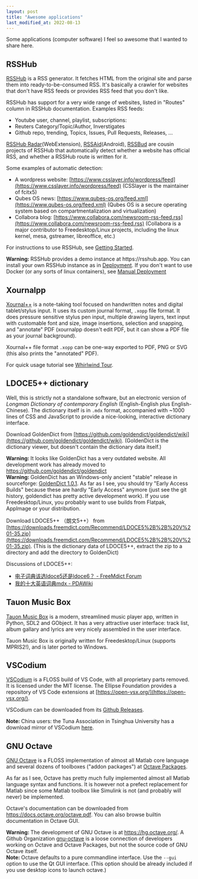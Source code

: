 ```yaml
---
layout: post
title: "Awesome applications"
last_modified_at: 2022-08-13
---
```

Some applications (computer software) I feel so awesome that I wanted to share here.

## RSSHub
[RSSHub](https://docs.rsshub.app/en/) is a RSS generator. It fetches HTML from the original site and parse them into ready-to-be-consumed RSS. It's basically a crawler for websites that don't have RSS feeds or provides RSS feed that you don't like.

RSSHub has support for a very wide range of websites, listed in "Routes" column in RSSHub documentation. Examples RSS feeds:
* Youtube user, channel, playlist, subscriptions: 
* Reuters Category/Topic/Author, Inverstigates
* Github repo, trending, Topics, Issues, Pull Requests, Releases, …

[RSSHub Radar](https://github.com/DIYgod/RSSHub-Radar)(WebExtension), [RSSAid](https://github.com/LeetaoGoooo/RSSAid)(Android), [RSSBud](iOS) are cousin projects of RSSHub that automatically detect whether a website has official RSS, and whether a RSSHub route is written for it.

Some examples of automatic detection:
* A wordpress website: [https://www.csslayer.info/wordpress/feed](https://www.csslayer.info/wordpress/feed) (CSSlayer is the maintainer of fcitx5)
* Qubes OS news: [https://www.qubes-os.org/feed.xml](https://www.qubes-os.org/feed.xml) (Qubes OS is a secure operating system based on compartmentalization and virtualization)
* Collabora blog: [https://www.collabora.com/newsroom-rss-feed.rss](https://www.collabora.com/newsroom-rss-feed.rss) (Collabora is a major contributor to Freedesktop/Linux projects, including the linux kernel, mesa, gstreamer, libreoffice, etc.)

For instructions to use RSSHub, see [Getting Started](https://docs.rsshub.app/en/usage.html#generate-a-rss-feed).
<div class="note warning"><b>Warning: </b>
RSSHub provides a demo instance at https://rsshub.app. You can install your own RSSHub instance as in <a href="https://docs.rsshub.app/en/install/">Deployment</a>. If you don't want to use Docker (or any sorts of linux containers), see <a href="https://docs.rsshub.app/en/install/#manual-deployment">Manual Deployment</a>
</div>

## Xournalpp
[Xournal++](https://xournalpp.github.io) is a note-taking tool focused on handwritten notes and digital tablet/stylus input. It uses its custom journal format, `.xopp` file format. It does pressure sensitive stylus pen input, multiple drawing layers, text input with customable font and size, image insertions, selection and snapping, and "annotate" PDF (xournalpp doesn't edit PDF, but it can show a PDF file as your journal background).

Xournal++ file format `.xopp` can be one-way exported to PDF, PNG or SVG (this also prints the "annotated" PDF).

For quick usage tutorial see [Whirlwind Tour](https://xournalpp.github.io/guide/whirlwind-tour/).

## LDOCE5++ dictionary
Well, this is strictly not a standalone software, but an electronic version of *Longman Dictionary of contemporary English* (English-English plus English-Chinese). The dictionary itself is in `.mdx` format, accompanied with ~1000 lines of CSS and JavaScript to provide a nice-looking, interactive dictionary interface.

Download GoldenDict from [https://github.com/goldendict/goldendict/wiki](https://github.com/goldendict/goldendict/wiki). (GoldenDict is the dictionary viewer, but doesn't contain the dictionary data itself.)

<div class="note warning"><b>Warning: </b>
It looks like GoldenDict has a very outdated website. All development work has already moved to <a href="https://github.com/goldendict/goldendict">https://github.com/goldendict/goldendict</a>
</div>
<div class="note warning"><b>Warning: </b>
GoldenDict has an Windows-only ancient "stable" release in sourceforge: <a href="https://sourceforge.net/projects/goldendict/files/goldendict/1.0/">GoldenDict 1.0.1</a>. As far as I see, you should try "Early Access Builds" because these are hardly "Early Access" anymore (just see the git history, goldendict has pretty active development work). If you use Freedesktop/Linux, you probably want to use builds from Flatpak, AppImage or your distribution.
</div>

Download LDOCE5++ （朗文5++） from [https://downloads.freemdict.com/Recommend/LDOCE5%2B%2B%20V%201-35.zip](https://downloads.freemdict.com/Recommend/LDOCE5%2B%2B%20V%201-35.zip). (This is the dictionary data of LDOCE5++, extract the zip to a directory and add the directory to GoldenDict)

Discussions of LDOCE5++: 
* [电子词典该选ldoce5还是ldoce6？ - FreeMdict Forum](https://forum.freemdict.com/t/topic/14193)
* [我的十大英语词典mdx - PDAWiki](https://www.pdawiki.com/forum/thread-34865-1-1.html)

## Tauon Music Box
[Tauon Music Box](https://tauonmusicbox.rocks/) is a modern, streamlined music player app, written in Python, SDL2 and GObject. It has a very attractive user interface: track list, album gallary and lyrics are very nicely assembled in the user interface.

Tauon Music Box is originally written for Freedesktop/Linux (supports MPRIS2!), and is later ported to Windows.

## VSCodium
[VSCodium](https://vscodium.com/) is a FLOSS build of VS Code, with all proprietary parts removed. It is licensed under the MIT license. The Ellipse Foundation provides a repository of VS Code extensions at [https://open-vsx.org/](https://open-vsx.org/).

VSCodium can be downloaded from its [Github Releases](https://github.com/VSCodium/vscodium/releases/).
<div class="note info"><b>Note: </b>
China users: the Tuna Association in Tsinghua University has a download mirror of VSCodium <a href="https://mirrors.tuna.tsinghua.edu.cn/github-release/VSCodium/vscodium/LatestRelease/">here</a>.
</div>

## GNU Octave
[GNU Octave](https://octave.org/) is a FLOSS implementation of almost all Matlab core language and several dozens of toolboxes ("addon packages") at [Octave Packages](https://gnu-octave.github.io/packages/).

As far as I see, Octave has pretty much fully implemented almost all Matlab language syntax and functions. It is however not a prefect replacement for Matlab since some Matlab toolbox like Simulink is not (and probably will never) be implemented.

Octave's documentation can be downloaded from <a href="https://docs.octave.org/octave.pdf">https://docs.octave.org/octave.pdf</a>. You can also browse builtin documentation in Octave GUI.

<div class="note warning"><b>Warning: </b>
The development of GNU Octave is at <a href="https://hg.octave.org/">https://hg.octave.org/</a>. A Github Organization <a href="https://github.com/gnu-octave/">gnu-octave</a> is a loose connection of developers working on Octave and Octave Packages, but not the source code of GNU Octave itself. 
</div>
<div class="note info"><b>Note: </b>
Octave defaults to a pure commandline interface. Use the <code>--gui</code> option to use the Qt GUI interface. (This option should be already included if you use desktop icons to launch octave.)
</div>
